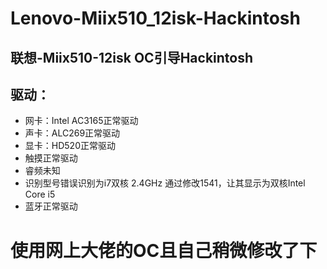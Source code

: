 # Lenovo-Miix510_12isk-Hackintosh
## 联想-Miix510-12isk OC引导Hackintosh
## 驱动：
* 网卡：Intel AC3165正常驱动
* 声卡：ALC269正常驱动
* 显卡：HD520正常驱动
* 触摸正常驱动
* 睿频未知
* 识别型号错误识别为i7双核 2.4GHz 通过修改1541，让其显示为双核Intel Core i5
* 蓝牙正常驱动
# 使用网上大佬的OC且自己稍微修改了下

